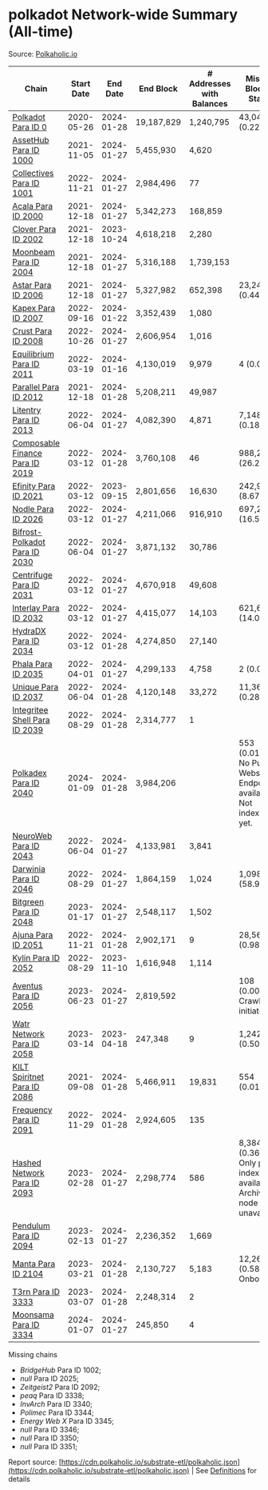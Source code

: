 # polkadot Network-wide Summary (All-time)

Source: [Polkaholic.io](https://polkaholic.io)


| Chain            | Start Date | End Date | End Block | # Addresses with Balances | Missing Blocks / Status |
| ---------------- | ---------- | ---------| --------- | ------------------------- | ----------------------- |
| [Polkadot Para ID 0](/polkadot/0-polkadot) | 2020-05-26 | 2024-01-28 | 19,187,829 |  1,240,795 | 43,042 (0.22%)  |
| [AssetHub Para ID 1000](/polkadot/1000-assethub) | 2021-11-05 | 2024-01-27 | 5,455,930 |  4,620 |    |
| [Collectives Para ID 1001](/polkadot/1001-collectives) | 2022-11-21 | 2024-01-27 | 2,984,496 |  77 |    |
| [Acala Para ID 2000](/polkadot/2000-acala) | 2021-12-18 | 2024-01-27 | 5,342,273 |  168,859 |    |
| [Clover Para ID 2002](/polkadot/2002-clover) | 2021-12-18 | 2023-10-24 | 4,618,218 |  2,280 |    |
| [Moonbeam Para ID 2004](/polkadot/2004-moonbeam) | 2021-12-18 | 2024-01-27 | 5,316,188 |  1,739,153 |    |
| [Astar Para ID 2006](/polkadot/2006-astar) | 2021-12-18 | 2024-01-27 | 5,327,982 |  652,398 | 23,247 (0.44%)  |
| [Kapex Para ID 2007](/polkadot/2007-kapex) | 2022-09-16 | 2024-01-22 | 3,352,439 |  1,080 |    |
| [Crust Para ID 2008](/polkadot/2008-crust) | 2022-10-26 | 2024-01-27 | 2,606,954 |  1,016 |    |
| [Equilibrium Para ID 2011](/polkadot/2011-equilibrium) | 2022-03-19 | 2024-01-16 | 4,130,019 |  9,979 | 4 (0.00%)  |
| [Parallel Para ID 2012](/polkadot/2012-parallel) | 2021-12-18 | 2024-01-28 | 5,208,211 |  49,987 |    |
| [Litentry Para ID 2013](/polkadot/2013-litentry) | 2022-06-04 | 2024-01-27 | 4,082,390 |  4,871 | 7,148 (0.18%)  |
| [Composable Finance Para ID 2019](/polkadot/2019-composable) | 2022-03-12 | 2024-01-28 | 3,760,108 |  46 | 988,228 (26.28%)  |
| [Efinity Para ID 2021](/polkadot/2021-efinity) | 2022-03-12 | 2023-09-15 | 2,801,656 |  16,630 | 242,949 (8.67%)  |
| [Nodle Para ID 2026](/polkadot/2026-nodle) | 2022-03-12 | 2024-01-27 | 4,211,066 |  916,910 | 697,249 (16.56%)  |
| [Bifrost-Polkadot Para ID 2030](/polkadot/2030-bifrost) | 2022-06-04 | 2024-01-27 | 3,871,132 |  30,786 |    |
| [Centrifuge Para ID 2031](/polkadot/2031-centrifuge) | 2022-03-12 | 2024-01-27 | 4,670,918 |  49,608 |    |
| [Interlay Para ID 2032](/polkadot/2032-interlay) | 2022-03-12 | 2024-01-27 | 4,415,077 |  14,103 | 621,626 (14.08%)  |
| [HydraDX Para ID 2034](/polkadot/2034-hydradx) | 2022-03-12 | 2024-01-28 | 4,274,850 |  27,140 |    |
| [Phala Para ID 2035](/polkadot/2035-phala) | 2022-04-01 | 2024-01-27 | 4,299,133 |  4,758 | 2 (0.00%)  |
| [Unique Para ID 2037](/polkadot/2037-unique) | 2022-06-04 | 2024-01-28 | 4,120,148 |  33,272 | 11,364 (0.28%)  |
| [Integritee Shell Para ID 2039](/polkadot/2039-integritee) | 2022-08-29 | 2024-01-28 | 2,314,777 |  1 |    |
| [Polkadex Para ID 2040](/polkadot/2040-polkadex) | 2024-01-09 | 2024-01-28 | 3,984,206 |   | 553 (0.01%) No Public Websocket Endpoint available: Not indexing yet. |
| [NeuroWeb Para ID 2043](/polkadot/2043-neuroweb) | 2022-06-04 | 2024-01-27 | 4,133,981 |  3,841 |    |
| [Darwinia Para ID 2046](/polkadot/2046-darwinia) | 2022-08-29 | 2024-01-27 | 1,864,159 |  1,024 | 1,098,047 (58.90%)  |
| [Bitgreen Para ID 2048](/polkadot/2048-bitgreen) | 2023-01-17 | 2024-01-27 | 2,548,117 |  1,502 |    |
| [Ajuna Para ID 2051](/polkadot/2051-ajuna) | 2022-11-21 | 2024-01-28 | 2,902,171 |  9 | 28,565 (0.98%)  |
| [Kylin Para ID 2052](/polkadot/2052-kylin) | 2022-08-29 | 2023-11-10 | 1,616,948 |  1,114 |    |
| [Aventus Para ID 2056](/polkadot/2056-aventus) | 2023-06-23 | 2024-01-27 | 2,819,592 |   | 108 (0.00%) Crawling initiated |
| [Watr Network Para ID 2058](/polkadot/2058-watr) | 2023-03-14 | 2023-04-18 | 247,348 |  9 | 1,242 (0.50%)  |
| [KILT Spiritnet Para ID 2086](/polkadot/2086-kilt) | 2021-09-08 | 2024-01-28 | 5,466,911 |  19,831 | 554 (0.01%)  |
| [Frequency Para ID 2091](/polkadot/2091-frequency) | 2022-11-29 | 2024-01-28 | 2,924,605 |  135 |    |
| [Hashed Network Para ID 2093](/polkadot/2093-hashed) | 2023-02-28 | 2024-01-27 | 2,298,774 |  586 | 8,384 (0.36%) Only partial index available: Archive node unavailable |
| [Pendulum Para ID 2094](/polkadot/2094-pendulum) | 2023-02-13 | 2024-01-27 | 2,236,352 |  1,669 |    |
| [Manta Para ID 2104](/polkadot/2104-manta) | 2023-03-21 | 2024-01-28 | 2,130,727 |  5,183 | 12,262 (0.58%) Onboarding |
| [T3rn Para ID 3333](/polkadot/3333-t3rn) | 2023-03-07 | 2024-01-28 | 2,248,314 |  2 |    |
| [Moonsama Para ID 3334](/polkadot/3334-moonsama) | 2024-01-07 | 2024-01-27 | 245,850 |  4 |    |

Missing chains


* *BridgeHub* Para ID 1002; 
* *null* Para ID 2025; 
* *Zeitgeist2* Para ID 2092; 
* *peaq* Para ID 3338; 
* *InvArch* Para ID 3340; 
* *Polimec* Para ID 3344; 
* *Energy Web X* Para ID 3345; 
* *null* Para ID 3346; 
* *null* Para ID 3350; 
* *null* Para ID 3351; 

Report source: [https://cdn.polkaholic.io/substrate-etl/polkaholic.json](https://cdn.polkaholic.io/substrate-etl/polkaholic.json) | See [Definitions](/DEFINITIONS.md) for details
